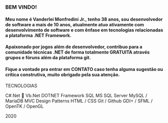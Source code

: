 ### BEM VINDO!

#### Meu nome é Vanderlei Monfredini Jr., tenho 38 anos, sou desenvolvedor de software a mais de 10 anos, atualmente atuo ativamente com desenvolvimento de software e com ênfase em tecnologias relacionadas a plataforma .NET Framework.


#### Apaixonado por jogos além de desenvolvedor, contribuo para a comunidade técnicas .NET de forma totalmente GRATUITA através grupos e fóruns além da plataforma git.


#### Fique a vontade pra entrar em CONTATO caso tenha alguma sugestão ou crítica construtiva, muito obrigado pela sua atenção.


TECNOLOGIAS

C#.Net 🖤
Vb.Net
DOTNET Framework
SQL
MS SQL Server
MySQL / MariaDB
MVC
Design Patterns
HTML / CSS
Git / Github
GDI+ / SFML / OpenTK / OpenGL




2020
